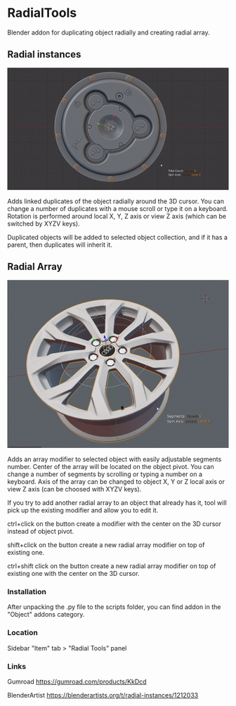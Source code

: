 # RadialTools

Blender addon for duplicating object radially and creating radial array.

## Radial instances
![Radial_Instances_Demo](https://github.com/MarshmallowCirno/RadialTools/blob/master/docs/radial_instances.gif)

Adds linked duplicates of the object radially around the 3D cursor.
You can change a number of duplicates with a mouse scroll or type it on a keyboard. Rotation is performed around local X, Y, Z axis or view Z axis (which can be switched by XYZV keys).

Duplicated objects will be added to selected object collection, and if it has a parent, then duplicates will inherit it.

## Radial Array
![Radial_Array_Demo](https://github.com/MarshmallowCirno/RadialTools/blob/master/docs/radial_array.gif)

Adds an array modifier to selected object with easily adjustable segments number.
Center of the array will be located on the object pivot.
You can change a number of segments by scrolling or typing a number on a keyboard. 
Axis of the array can be changed to object X, Y or Z local axis or view Z axis (can be choosed with XYZV keys).

If you try to add another radial array to an object that already has it, tool will pick up the existing modifier and allow you to edit it.

ctrl+click on the button create a modifier with the center on the 3D cursor instead of object pivot.

shift+click on the button create a new radial array modifier on top of existing one.

ctrl+shift click on the button create a new radial array modifier on top of existing one with the center on the 3D cursor.

### Installation
After unpacking the .py file to the scripts folder, you can find addon in the "Object" addons category.

### Location
Sidebar "Item" tab > "Radial Tools" panel

### Links
Gumroad https://gumroad.com/products/KkDcd

BlenderArtist https://blenderartists.org/t/radial-instances/1212033
